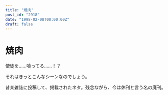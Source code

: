 ```yaml
---
title: "焼肉"
post_id: "2918"
date: "1998-02-08T00:00:00Z"
draft: false
---
```


# 焼肉

使徒を……喰ってる……！？

それはきっとこんなシーンなのでしょう。

昔某雑誌に投稿して、掲載されたネタ。残念ながら、今は休刊と言う名の廃刊。
